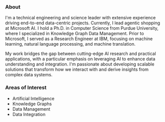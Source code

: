 ### About

I'm a technical engineering and science leader with extensive experience driving end-to-end data-centric projects. Currently, I lead agentic shopping at Microsoft AI. I hold a Ph.D. in Computer Science from Purdue University, where I specialized in Knowledge Graph Data Management. Prior to Microsoft, I served as a Research Engineer at IBM, focusing on machine learning, natural language processing, and machine translation.

My work bridges the gap between cutting-edge AI research and practical applications, with a particular emphasis on leveraging AI to enhance data understanding and integration. I'm passionate about developing scalable solutions that transform how we interact with and derive insights from complex data systems.

### Areas of Interest

* Artificial Intelligence
* Knowledge Graphs
* Data Management
* Data Integration
